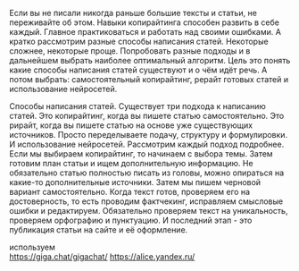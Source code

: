 Если вы не писали никогда раньше большие тексты и статьи, не переживайте об этом. Навыки копирайтинга способен развить в себе каждый. Главное практиковаться и работать над своими ошибками. А кратко рассмотрим разные способы написания статей. Некоторые сложнее, некоторые проще. Попробовать разные подходы и в дальнейшем выбрать наиболее оптимальный алгоритм. Цель это понять какие способы написания статей существуют и о чём идёт речь. А потом выбрать: самостоятельный копирайтинг, рерайт готовых статей и использование нейросетей.

Способы написания статей. Существует три подхода к написанию статей. Это копирайтинг, когда вы пишете статью самостоятельно. Это рирайт, когда вы пишете статью на основе уже существующих источников. Просто переделываете подачу, структуру и формулировки. И использование нейросетей. Рассмотрим каждый подход подробнее. Если мы выбираем копирайтинг, то начинаем с выбора темы. Затем готовим план статьи и ищем дополнительную информацию. Не обязательно статью полностью писать из головы, можно опираться на какие-то дополнительные источники. Затем мы пишем черновой вариант самостоятельно. Когда текст готов, проверяем его на достоверность, то есть проводим фактчекинг, исправляем смысловые ошибки и редактируем. Обязательно проверяем текст на уникальность, проверяем орфографию и пунктуацию. И последний этап - это публикация статьи на сайте и её оформление.

используем  
https://giga.chat/gigachat/
https://alice.yandex.ru/
